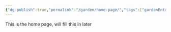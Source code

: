 ```yaml
---
{"dg-publish":true,"permalink":"/garden/home-page/","tags":["gardenEntry"]}
---
```


This is the home page, will fill this in later
